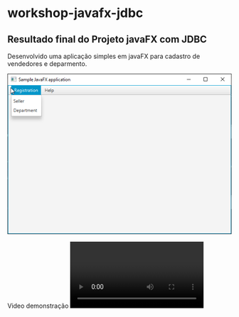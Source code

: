 # workshop-javafx-jdbc
## Resultado final do Projeto javaFX com JDBC
Desenvolvido uma aplicação simples em javaFX para cadastro de vendedores e deparmento.

![interface-demo](https://github.com/gabriel-estevam/workshop-javafx-jdbc/blob/ce0b5669b96f3f21e95d95b37e825ef5ff620ce5/interface-demo.png)

Video demonstração
![video-demo](https://github.com/gabriel-estevam/workshop-javafx-jdbc/blob/22d9a181ef3f535391fda3d7cdf0d517030e09db/video-demo.mp4)

